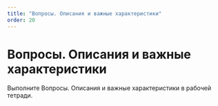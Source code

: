 ```yaml
---
title: "Вопросы. Описания и важные характеристики"
order: 20
---
```


# Вопросы. Описания и важные характеристики

Выполните Вопросы. Описания и важные характеристики в рабочей тетради.